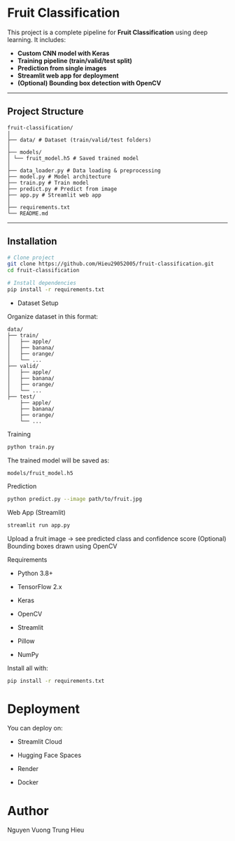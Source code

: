 # Fruit Classification

This project is a complete pipeline for **Fruit Classification** using deep learning. It includes:

- **Custom CNN model with Keras**
- **Training pipeline (train/valid/test split)**
- **Prediction from single images**
- **Streamlit web app for deployment**
- **(Optional) Bounding box detection with OpenCV**

---

## Project Structure
```
fruit-classification/
│
├── data/ # Dataset (train/valid/test folders)
│
├── models/
│ └── fruit_model.h5 # Saved trained model
│
├── data_loader.py # Data loading & preprocessing
├── model.py # Model architecture
├── train.py # Train model
├── predict.py # Predict from image
├── app.py # Streamlit web app
│
├── requirements.txt
└── README.md
```


---

## Installation

```bash
# Clone project
git clone https://github.com/Hieu29052005/fruit-classification.git
cd fruit-classification

# Install dependencies
pip install -r requirements.txt
```
* Dataset Setup
  
Organize dataset in this format:

```
data/
├── train/
│   ├── apple/
│   ├── banana/
│   ├── orange/
│   └── ...
├── valid/
│   ├── apple/
│   ├── banana/
│   ├── orange/
│   └── ...
├── test/
    ├── apple/
    ├── banana/
    ├── orange/
    └── ...
```
Training
```bash
python train.py
```
The trained model will be saved as:

```
models/fruit_model.h5
```
Prediction
```bash
python predict.py --image path/to/fruit.jpg
```
Web App (Streamlit)
```bash
streamlit run app.py
```
Upload a fruit image → see predicted class and confidence score
(Optional) Bounding boxes drawn using OpenCV

Requirements
* Python 3.8+

* TensorFlow 2.x

* Keras

* OpenCV

* Streamlit

* Pillow

* NumPy

Install all with:

```bash
pip install -r requirements.txt
```
# Deployment
You can deploy on:

* Streamlit Cloud

* Hugging Face Spaces

* Render

* Docker

# Author

Nguyen Vuong Trung Hieu
